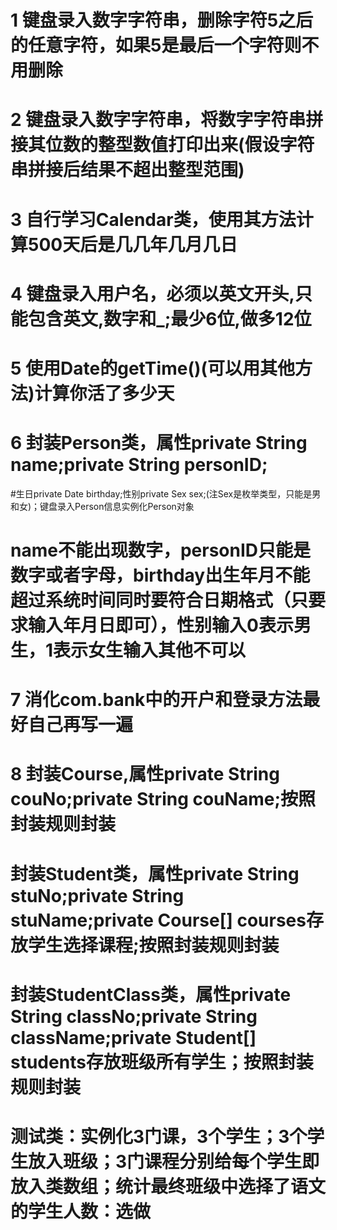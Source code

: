 # 1 键盘录入数字字符串，删除字符5之后的任意字符，如果5是最后一个字符则不用删除

# 2 键盘录入数字字符串，将数字字符串拼接其位数的整型数值打印出来(假设字符串拼接后结果不超出整型范围)

# 3 自行学习Calendar类，使用其方法计算500天后是几几年几月几日

# 4 键盘录入用户名，必须以英文开头,只能包含英文,数字和_;最少6位,做多12位

# 5 使用Date的getTime()(可以用其他方法)计算你活了多少天

# 6 封装Person类，属性private String name;private String personID;
#生日private Date birthday;性别private Sex sex;(注Sex是枚举类型，只能是男和女)；键盘录入Person信息实例化Person对象
# name不能出现数字，personID只能是数字或者字母，birthday出生年月不能超过系统时间同时要符合日期格式（只要求输入年月日即可），性别输入0表示男生，1表示女生输入其他不可以



# 7 消化com.bank中的开户和登录方法最好自己再写一遍


# 8 封装Course,属性private String couNo;private String couName;按照封装规则封装
# 封装Student类，属性private String stuNo;private String stuName;private Course[] courses存放学生选择课程;按照封装规则封装
# 封装StudentClass类，属性private String classNo;private String className;private Student[] students存放班级所有学生；按照封装规则封装
# 测试类：实例化3门课，3个学生；3个学生放入班级；3门课程分别给每个学生即放入类数组；统计最终班级中选择了语文的学生人数：选做